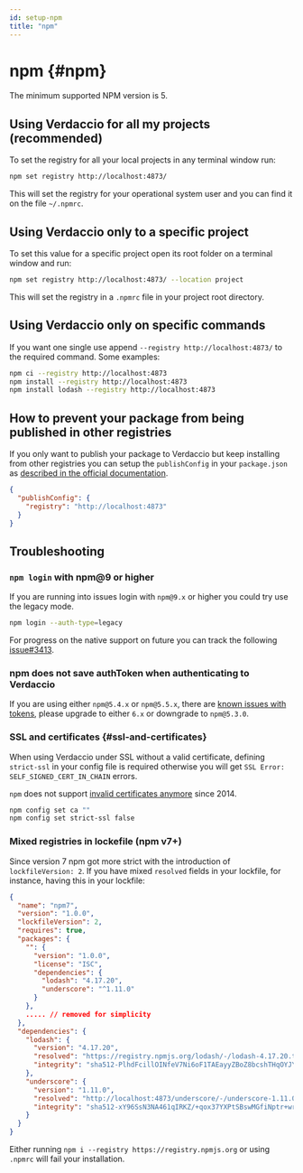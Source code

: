 ```yaml
---
id: setup-npm
title: "npm"
---
```


# npm {#npm}

The minimum supported NPM version is 5.

## Using Verdaccio for all my projects (recommended)

To set the registry for all your local projects in any terminal window run:

```bash
npm set registry http://localhost:4873/
```
This will set the registry for your operational system user and you can find it on the file `~/.npmrc`.

## Using Verdaccio only to a specific project

To set this value for a specific project open its root folder on a terminal window and run:
```bash
npm set registry http://localhost:4873/ --location project
```
This will set the registry in a `.npmrc` file in your project root directory.

## Using Verdaccio only on specific commands

If you want one single use append `--registry http://localhost:4873/` to the required command.
Some examples:

```bash
npm ci --registry http://localhost:4873
npm install --registry http://localhost:4873
npm install lodash --registry http://localhost:4873
```

## How to prevent your package from being published in other registries

If you only want to publish your package to Verdaccio but keep installing from other registries you can setup the `publishConfig` in your `package.json` as [described in the official documentation](https://docs.npmjs.com/cli/v8/using-npm/registry#how-can-i-prevent-my-package-from-being-published-in-the-official-registry).

```json
{
  "publishConfig": {
    "registry": "http://localhost:4873"
  }
}
```

## Troubleshooting

### `npm login` with npm@9 or higher

If you are running into issues login with `npm@9.x` or higher you could try use the legacy mode.

```bash
npm login --auth-type=legacy
```

For progress on the native support on future you can track the following [issue#3413](https://github.com/verdaccio/verdaccio/issues/3413).

### npm does not save authToken when authenticating to Verdaccio

If you are using either `npm@5.4.x` or `npm@5.5.x`, there are [known issues with tokens](https://github.com/verdaccio/verdaccio/issues/509#issuecomment-359193762), please upgrade to either `6.x` or downgrade to `npm@5.3.0`.

### SSL and certificates {#ssl-and-certificates}

When using Verdaccio under SSL without a valid certificate, defining `strict-ssl` in your config file is required otherwise you will get `SSL Error: SELF_SIGNED_CERT_IN_CHAIN` errors.

`npm` does not support [invalid certificates anymore](https://blog.npmjs.org/post/78085451721/npms-self-signed-certificate-is-no-more) since 2014.

```bash
npm config set ca ""
npm config set strict-ssl false
```

### Mixed registries in lockefile (npm v7+)

Since version 7 npm got more strict with the introduction of `lockfileVersion: 2`. If you have mixed `resolved` fields in your lockfile, for instance, having this in your lockfile:

```json
{
  "name": "npm7",
  "version": "1.0.0",
  "lockfileVersion": 2,
  "requires": true,
  "packages": {
    "": {
      "version": "1.0.0",
      "license": "ISC",
      "dependencies": {
        "lodash": "4.17.20",
        "underscore": "^1.11.0"
      }
    },
    ..... // removed for simplicity
  },
  "dependencies": {
    "lodash": {
      "version": "4.17.20",
      "resolved": "https://registry.npmjs.org/lodash/-/lodash-4.17.20.tgz",
      "integrity": "sha512-PlhdFcillOINfeV7Ni6oF1TAEayyZBoZ8bcshTHqOYJYlrqzRK5hagpagky5o4HfCzzd1TRkXPMFq6cKk9rGmA=="
    },
    "underscore": {
      "version": "1.11.0",
      "resolved": "http://localhost:4873/underscore/-/underscore-1.11.0.tgz",
      "integrity": "sha512-xY96SsN3NA461qIRKZ/+qox37YXPtSBswMGfiNptr+wrt6ds4HaMw23TP612fEyGekRE6LNRiLYr/aqbHXNedw=="
    }
  }
}
```

Either running `npm i --registry https://registry.npmjs.org` or using `.npmrc` will fail your installation.
